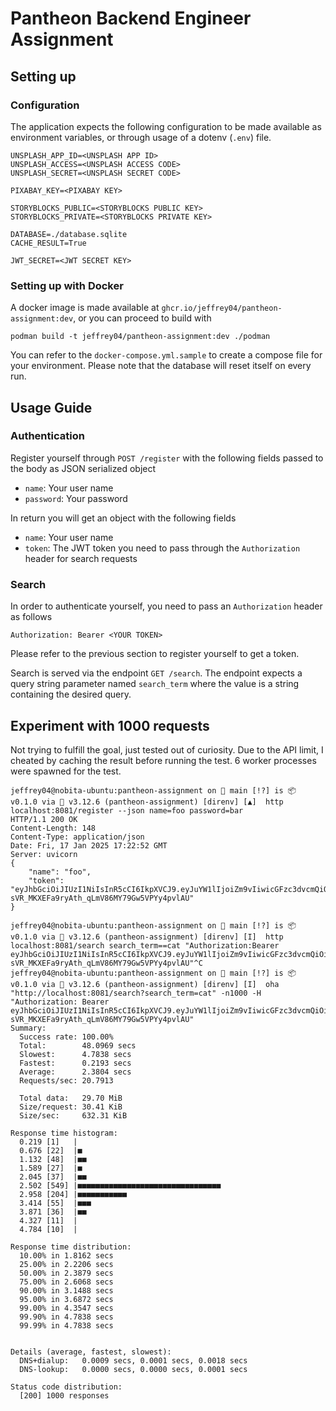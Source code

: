 # Pantheon Backend Engineer Assignment

## Setting up

### Configuration

The application expects the following configuration to be made available as environment variables, or through usage of a dotenv (`.env`) file.

```
UNSPLASH_APP_ID=<UNSPLASH APP ID>
UNSPLASH_ACCESS=<UNSPLASH ACCESS CODE>
UNSPLASH_SECRET=<UNSPLASH SECRET CODE>

PIXABAY_KEY=<PIXABAY KEY>

STORYBLOCKS_PUBLIC=<STORYBLOCKS PUBLIC KEY>
STORYBLOCKS_PRIVATE=<STORYBLOCKS PRIVATE KEY>

DATABASE=./database.sqlite
CACHE_RESULT=True

JWT_SECRET=<JWT SECRET KEY>
```

### Setting up with Docker

A docker image is made available at `ghcr.io/jeffrey04/pantheon-assignment:dev`, or you can proceed to build with

```
podman build -t jeffrey04/pantheon-assignment:dev ./podman
```

You can refer to the `docker-compose.yml.sample` to create a compose file for your environment. Please note that the database will reset itself on every run.

## Usage Guide

### Authentication

Register yourself through `POST /register` with the following fields passed to the body as JSON serialized object

* `name`: Your user name
* `password`: Your password

In return you will get an object with the following fields

* `name`: Your user name
* `token`: The JWT token you need to pass through the `Authorization` header for search requests


### Search

In order to authenticate yourself, you need to pass an `Authorization` header as follows

`Authorization: Bearer <YOUR TOKEN>`

Please refer to the previous section to register yourself to get a token.

Search is served via the endpoint `GET /search`. The endpoint expects a query string parameter named `search_term` where the value is a string containing the desired query.

## Experiment with 1000 requests

Not trying to fulfill the goal, just tested out of curiosity. Due to the API limit, I cheated by caching the result before running the test. 6 worker processes were spawned for the test.

```
jeffrey04@nobita-ubuntu:pantheon-assignment on  main [!?] is 📦 v0.1.0 via 🐍 v3.12.6 (pantheon-assignment) [direnv] [▲]  http localhost:8081/register --json name=foo password=bar
HTTP/1.1 200 OK
Content-Length: 148
Content-Type: application/json
Date: Fri, 17 Jan 2025 17:22:52 GMT
Server: uvicorn
{
    "name": "foo",
    "token": "eyJhbGciOiJIUzI1NiIsInR5cCI6IkpXVCJ9.eyJuYW1lIjoiZm9vIiwicGFzc3dvcmQiOiJiYXIifQ.k0-sVR_MKXEFa9ryAth_qLmV86MY79Gw5VPYy4pvlAU"
}

jeffrey04@nobita-ubuntu:pantheon-assignment on  main [!?] is 📦 v0.1.0 via 🐍 v3.12.6 (pantheon-assignment) [direnv] [I]  http localhost:8081/search search_term==cat "Authorization:Bearer eyJhbGciOiJIUzI1NiIsInR5cCI6IkpXVCJ9.eyJuYW1lIjoiZm9vIiwicGFzc3dvcmQiOiJiYXIifQ.k0-sVR_MKXEFa9ryAth_qLmV86MY79Gw5VPYy4pvlAU"^C
jeffrey04@nobita-ubuntu:pantheon-assignment on  main [!?] is 📦 v0.1.0 via 🐍 v3.12.6 (pantheon-assignment) [direnv] [I]  oha "http://localhost:8081/search?search_term=cat" -n1000 -H "Authorization: Bearer eyJhbGciOiJIUzI1NiIsInR5cCI6IkpXVCJ9.eyJuYW1lIjoiZm9vIiwicGFzc3dvcmQiOiJiYXIifQ.k0-sVR_MKXEFa9ryAth_qLmV86MY79Gw5VPYy4pvlAU"
Summary:
  Success rate: 100.00%
  Total:        48.0969 secs
  Slowest:      4.7838 secs
  Fastest:      0.2193 secs
  Average:      2.3804 secs
  Requests/sec: 20.7913

  Total data:   29.70 MiB
  Size/request: 30.41 KiB
  Size/sec:     632.31 KiB

Response time histogram:
  0.219 [1]   |
  0.676 [22]  |■
  1.132 [48]  |■■
  1.589 [27]  |■
  2.045 [37]  |■■
  2.502 [549] |■■■■■■■■■■■■■■■■■■■■■■■■■■■■■■■■
  2.958 [204] |■■■■■■■■■■■
  3.414 [55]  |■■■
  3.871 [36]  |■■
  4.327 [11]  |
  4.784 [10]  |

Response time distribution:
  10.00% in 1.8162 secs
  25.00% in 2.2206 secs
  50.00% in 2.3879 secs
  75.00% in 2.6068 secs
  90.00% in 3.1488 secs
  95.00% in 3.6872 secs
  99.00% in 4.3547 secs
  99.90% in 4.7838 secs
  99.99% in 4.7838 secs


Details (average, fastest, slowest):
  DNS+dialup:   0.0009 secs, 0.0001 secs, 0.0018 secs
  DNS-lookup:   0.0000 secs, 0.0000 secs, 0.0001 secs

Status code distribution:
  [200] 1000 responses
```